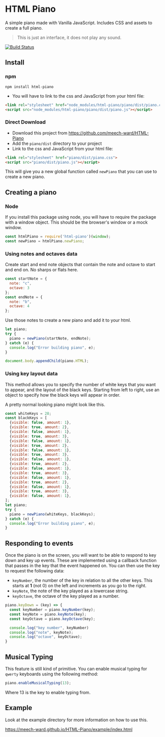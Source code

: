 # HTML Piano

A simple piano made with Vanilla JavaScript. Includes CSS and assets to create a full piano. 

> This is just an interface, it does not play any sound.

[![Build Status](https://travis-ci.org/meech-ward/HTML-Piano.svg?branch=master)](https://travis-ci.org/meech-ward/HTML-Piano)

## Install

### npm

```terminal
npm install html-piano
```

* You will have to link to the css and JavaScript from your html file:

```html
<link rel="stylesheet" href="node_modules/html-piano/piano/dist/piano.css">
<script src="node_modules/html-piano/piano/dist/piano.js"></script>
```

### Direct Download

* Download this project from https://github.com/meech-ward/HTML-Piano
* Add the `piano/dist` directory to your project
* Link to the css and JavaScript from your html file:

```html
<link rel="stylesheet" href="piano/dist/piano.css">
<script src="piano/dist/piano.js"></script>
```

This will give you a new global function called `newPiano` that you can use to create a new piano.

## Creating a piano

### Node 

If you install this package using node, you will have to require the package with a window object. This should be the browser's window or a mock window.

```js
const htmlPiano = require('html-piano')(window);
const newPiano = htmlPiano.newPiano;
```

### Using notes and octaves data

Create start and end note objects that contain the note and octave to start and end on. No sharps or flats here.

```js
const startNote = {
  note: "c",
  octave: 3
};
const endNote = {
  note: "b",
  octave: 4
};
```

Use those notes to create a new piano and add it to your html.

```js
let piano;
try {
  piano = newPiano(startNote, endNote);
} catch (e) {
  console.log("Error building piano", e);
}

document.body.appendChild(piano.HTML);
```

### Using key layout data

This method allows you to specify the number of white keys that you want to appear, and the layout of the black keys. Starting from left to right, use an object to specify how the black keys will appear in order.

A pretty normal looking piano might look like this.

```js
const whiteKeys = 28;
const blackKeys = [
  {visible: false, amount: 1}, 
  {visible: true, amount: 2},
  {visible: false, amount: 1},
  {visible: true, amount: 3},
  {visible: false, amount: 1},
  {visible: true, amount: 2},
  {visible: false, amount: 1},
  {visible: true, amount: 3},
  {visible: false, amount: 1},
  {visible: true, amount: 2},
  {visible: false, amount: 1},
  {visible: true, amount: 3},
  {visible: false, amount: 1},
  {visible: true, amount: 2},
  {visible: false, amount: 1},
  {visible: true, amount: 3},
  {visible: false, amount: 1},
];
let piano;
try {
  piano = newPiano(whiteKeys, blackKeys);
} catch (e) {
  console.log("Error building piano", e);
}
```

## Responding to events

Once the piano is on the screen, you will want to be able to respond to key down and key up events. These are implemented using a callback function that passes in the key that the event happened on. You can then use the key to request the following data:

* `keyNumber`, the number of the key in relation to all the other keys. This starts at **1** (not 0) on the left and increments as you go to the right.
* `keyNote`, the note of the key played as a lowercase string.
* `keyOctave`, the octave of the key played as a number.

```js
piano.keyDown = (key) => {
  const keyNumber = piano.keyNumber(key);
  const keyNote = piano.keyNote(key);
  const keyOctave = piano.keyOctave(key);

  console.log("key number", keyNumber) 
  console.log("note", keyNote);
  console.log("octave", keyOctave);
}
```

## Musical Typing

This feature is still kind of primitive. You can enable musical typing for `qwerty` keyboards using the following method:

```js
piano.enableMusicalTyping(13);
```

Where 13 is the key to enable typing from.

## Example

Look at the example directory for more information on how to use this.

<https://meech-ward.github.io/HTML-Piano/example/index.html>